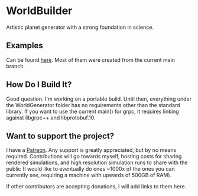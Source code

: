 # WorldBuilder
Artistic planet generator with a strong foundation in science.

## Examples
Can be found [here](http://quinnmueller.me/planetGenerator). Most of them were created from the current main branch.

## How Do I Build It?
Good question. I'm working on a portable build. Until then, everything under the WorldGenerator folder has no requirements other than the standard library. If you want to use the current main() for grpc, it requires linking against libgrpc++ and libprotobuf.10.

## Want to support the project?
I have a [Patreon](https://www.patreon.com/PlanetGenerator). Any support is greatly appreciated, but by no means required. Contributions will go towards myself, hosting costs for sharing rendered simulations, and high resolution simulation runs to share with the public (I would like to eventually do ones ~1000x of the ones you can currently see, requiring a machine with upwards of 500GB of RAM).

If other contributors are accepting donations, I will add links to them here.
